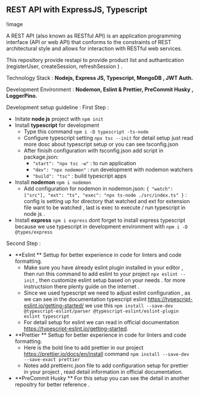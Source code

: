 ## REST API with ExpressJS, Typescript

!image

A REST API (also known as RESTful API) is an application programming interface (API or web API) that conforms to the constraints of REST architectural style and allows for interaction with RESTful web services.

This repository provide restapi to provide product list and authantication (registerUser, createSession, refreshSession ) .

Technology Stack :
**Nodejs, Express JS, Typescript, MongoDB , JWT Auth.**

Development Environment :
**Nodemon, Eslint & Prettier, PreCommit Husky , LoggerPino.**

Development setup guideline :
First Step :
- Initate **node js** project with `npm init `
- Install **typescript** for development
    - Type this command `npm i -D typescript -ts-node `
    - Configure typescript setting `npx tsc --init` for detail setup just read more dosc about typescript setup or you can see tsconfig.json
    - After finisih configuration with tsconfig.json add script in package.json:
        - ` "start": "npx tsc -w" ` : to run application
        - `"dev": "npx nodemon"` : run development with nodemon watchers
        - `"build": "tsc"` : build typescript apps
- Install **nodemon** `npm i nodemon`
    - Add configuration for nodemon in nodemon.json:
      `{
      "watch": ["src"],
      "ext": "ts",
      "exec": "npx ts-node ./src/index.ts"
      }` : config is setting up for directory that watched and ext for extension file want to be watched , last is exec to execute / run typescript in node js  .
- Install **express** `npm i express` dont forget to install express typescript because we use typescript in development environment with `npm i -D @types/express`

Second Step :
- **Eslint  ** Settup for better experience in code for linters and code formatting.
    - Make sure you have already eslint plugin installed in your editor , then run this command to add eslint to your project `npx eslint --init` , then customize eslint setup based on your needs . for more instructsion there plenty guide on the internet .
    - Since we used typescript we need to adjust eslint configuration , as we can see in the documentation typescript eslint https://typescript-eslint.io/getting-started/ we use this `npm install --save-dev @typescript-eslint/parser @typescript-eslint/eslint-plugin eslint typescript`
    - For detail setup for eslint we can read in official documentation https://typescript-eslint.io/getting-started.
- **Prettier ** Settup for better experience in code for linters and code formatting.
    - Here is the bold line to add prettier in our project https://prettier.io/docs/en/install command `npm install --save-dev --save-exact prettier`
    - Notes add prettierrc.json file to add configuration setup for prettier in your project , read detail information in official documentation.
- **PreCommit Husky ** For this setup you can see the detail in another repositry for better reference . 



